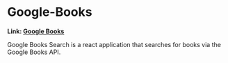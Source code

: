 # Google-Books

**Link: [Google Books](https://search-books-react.herokuapp.com/)**

Google Books Search is a react application that searches for books via the Google Books API. 
